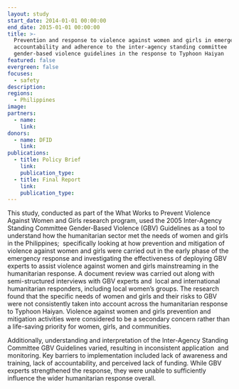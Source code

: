```yaml
---
layout: study
start_date: 2014-01-01 00:00:00
end_date: 2015-01-01 00:00:00
title: >-
  Prevention and response to violence against women and girls in emergencies:
  accountability and adherence to the inter-agency standing committee
  gender-based violence guidelines in the response to Typhoon Haiyan
featured: false
evergreen: false
focuses:
  - safety
description:
regions:
  - Philippines
image:
partners:
  - name:
    link:
donors:
  - name: DFID
    link:
publications:
  - title: Policy Brief
    link:
    publication_type:
  - title: Final Report
    link:
    publication_type:
---
```


This study, conducted as part of the What Works to Prevent Violence Against Women and Girls research program, used the 2005 Inter-Agency Standing Committee Gender-Based Violence (GBV) Guidelines as a tool to understand how the humanitarian sector met the needs of women and girls in the Philippines;&nbsp; specifically looking at how prevention and mitigation of violence against women and girls were carried out in the early phase of the emergency response and investigating the effectiveness of deploying GBV experts to assist violence against women and girls mainstreaming in the humanitarian response. A document review was carried out along with semi-structured interviews with GBV experts and&nbsp; local and international humanitarian responders, including local women’s groups. The research found that the specific needs of women and girls and their risks to GBV were not consistently taken into account across the humanitarian response to Typhoon Haiyan. Violence against women and girls prevention and mitigation activities were considered to be a secondary concern rather than a life-saving priority for women, girls, and communities. &nbsp;

Additionally, understanding and interpretation of the Inter-Agency Standing Committee GBV Guidelines varied, resulting in inconsistent application&nbsp; and monitoring. Key barriers to implementation included lack of awareness and training, lack of accountability, and perceived lack of funding. While GBV experts strengthened the response, they were unable to sufficiently influence the wider humanitarian response overall.